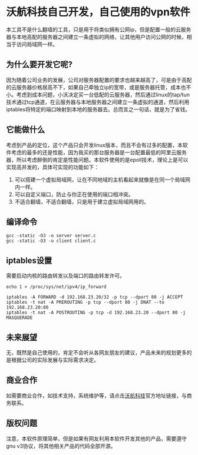 # 沃航科技自己开发，自己使用的vpn软件

本工具不是什么翻墙的工具，只是用于将类似拥有公网ip，但是配置一般的云服务器与本地高配的服务器之间建立一条虚拟的网络，让其他用户访问公网的时候，相当于访问局域网一样。

## 为什么要开发它呢?

因为随着公司业务的发展，公司对服务器配置的要求也越来越高了，可是由于高配的云服务器价格居高不下，如果自己牵独立ip的宽带，或是服务器托管，成本也不小。考虑到成本问题，小沃决定买一台低配的云服务器，然后通过linux的tap/tun技术通过tcp通道，在云服务器与本地服务器之间建立一条虚拟的通道，然后利用iptables将特定的端口映射到本地的服务器去。总而言之一句话，就是为了省钱。

## 它能做什么

考虑到产品的定位，这个产品只会开发linux版本，而且不会有过多的配置，本软件考虑的最多的还是性能，因为我买的那台服务器是一台配置最低的阿里云服务器，所以考虑醉倒的肯定是性能问题。本软件使用的是epoll技术，理论上是可以实现高并发的，具体可实现的功能如下：
1. 可以搭建一个虚拟局域网，让在不同地域的主机看起来就像是在同一个局域网内一样。
2. 可以自定义端口，防止与你正在使用的端口相冲突。
3. 不适合翻墙，不适合翻墙，只是用于建立虚拟局域网用的。

## 编译命令

```
gcc -static -O3 -o server server.c
gcc -static -O3 -o client client.c
```

## iptables设置

需要启动内核的路由转发以及端口的路由转发许可。
```
echo 1 > /proc/sys/net/ipv4/ip_forward

iptables -A FORWARD -d 192.168.23.20/32 -p tcp --dport 80 -j ACCEPT
iptables -t nat -A PREROUTING -p tcp --dport 80 -j DNAT --to 192.168.23.20:80
iptables -t nat -A POSTROUTING -p tcp -d 192.168.23.20 --dport 80 -j MASQUERADE
```

## 未来展望

无，既然是自己使用的，肯定不会听从各网友朋友的建议，产品未来的规划更多的是根据公司的实际发展与实际需求决定。

## 商业合作

如需要商业合作，如技术支持，系统维护等，请点击[沃航科技](https://www.worldflying.cn)官方地址链接，与商务联系。

## 版权问题

注意，本软件原理简单，但是如果有网友利用本软件开发其他的产品，需要遵守gnu v3协议，将其他相关产品的代码全部开源。
